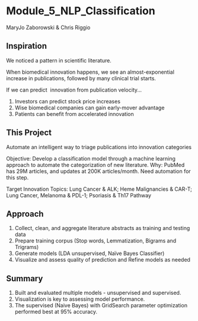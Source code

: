 # Module_5_NLP_Classification
MaryJo Zaborowski &amp; Chris Riggio

## Inspiration
We noticed a pattern in scientific literature.

When biomedical innovation happens, we see an almost-exponential increase in publications, followed by many clinical trial starts.

If we can predict  innovation from publication velocity...
1. Investors can predict stock price increases
2. Wise biomedical companies can gain early-mover advantage
3. Patients can benefit from accelerated innovation 

## This Project
Automate an intelligent way to triage publications into innovation categories

Objective: Develop a classification model through a machine learning approach to automate the categorization of new literature.
Why: PubMed has 29M articles, and updates at 200K articles/month. Need automation for this step.

Target Innovation Topics: Lung Cancer & ALK; Heme Malignancies & CAR-T; Lung Cancer, Melanoma & PDL-1; Psoriasis & Th17 Pathway

## Approach
1. Collect, clean, and aggregate literature abstracts as training and testing data
2. Prepare training corpus (Stop words, Lemmatization, Bigrams and Trigrams)
3. Generate models (LDA unsupervised, Naïve Bayes Classifier)
4. Visualize and assess quality of prediction and Refine models as needed

## Summary
1. Built and evaluated multiple models - unsupervised and supervised.
2. Visualization is key to assessing model performance.
3. The supervised (Naive Bayes) with GridSearch parameter optimization performed best at 95% accuracy. 





